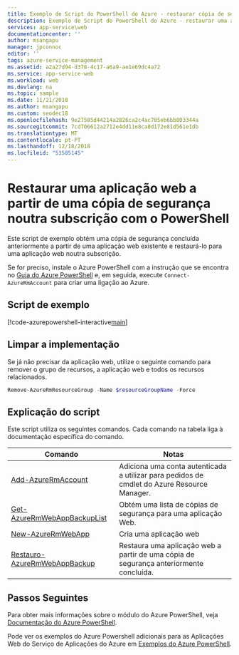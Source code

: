 ```yaml
---
title: Exemplo de Script do PowerShell do Azure - restaurar cópia de segurança de aplicação para outra subscrição | Documentos da Microsoft
description: Exemplo de Script do PowerShell do Azure - restaurar uma aplicação web a partir de uma cópia de segurança noutra subscrição
services: app-service\web
documentationcenter: ''
author: msangapu
manager: jpconnoc
editor: ''
tags: azure-service-management
ms.assetid: a2a27d94-d378-4c17-a6a9-ae1e69dc4a72
ms.service: app-service-web
ms.workload: web
ms.devlang: na
ms.topic: sample
ms.date: 11/21/2018
ms.author: msangapu
ms.custom: seodec18
ms.openlocfilehash: 9e27585d44214a2826ca2c4ac705eb6bb803344a
ms.sourcegitcommit: 7cd706612a2712e4dd11e8ca8d172e81d561e1db
ms.translationtype: MT
ms.contentlocale: pt-PT
ms.lasthandoff: 12/18/2018
ms.locfileid: "53585145"
---
```

# <a name="restore-a-web-app-from-a-backup-in-another-subscription-using-powershell"></a>Restaurar uma aplicação web a partir de uma cópia de segurança noutra subscrição com o PowerShell

Este script de exemplo obtém uma cópia de segurança concluída anteriormente a partir de uma aplicação web existente e restaurá-lo para uma aplicação web noutra subscrição. 

Se for preciso, instale o Azure PowerShell com a instrução que se encontra no [Guia do Azure PowerShell](/powershell/azure/overview) e, em seguida, execute `Connect-AzureRmAccount` para criar uma ligação ao Azure. 

## <a name="sample-script"></a>Script de exemplo

[!code-azurepowershell-interactive[main](../../../powershell_scripts/app-service/backup-restore-diff-sub/backup-restore-diff-sub.ps1?highlight=1-6 "Restore a web app from a backup in another subscription")]

## <a name="clean-up-deployment"></a>Limpar a implementação 

Se já não precisar da aplicação web, utilize o seguinte comando para remover o grupo de recursos, a aplicação web e todos os recursos relacionados.

```powershell
Remove-AzureRmResourceGroup -Name $resourceGroupName -Force
```

## <a name="script-explanation"></a>Explicação do script

Este script utiliza os seguintes comandos. Cada comando na tabela liga à documentação específica do comando.

| Comando | Notas |
|---|---|
| [Add-AzureRmAccount](/powershell/module/azurerm.profile/add-azurermaccount) | Adiciona uma conta autenticada a utilizar para pedidos de cmdlet do Azure Resource Manager.  |
| [Get-AzureRmWebAppBackupList](/powershell/module/azurerm.websites/get-azurermwebappbackuplist) | Obtém uma lista de cópias de segurança para uma aplicação Web. |
| [New-AzureRmWebApp](/powershell/module/azurerm.websites/new-azurermwebapp) | Cria uma aplicação web |
| [Restauro-AzureRmWebAppBackup](/powershell/module/azurerm.websites/restore-azurermwebappbackup) | Restaura uma aplicação web a partir de uma cópia de segurança anteriormente concluída. |

## <a name="next-steps"></a>Passos Seguintes

Para obter mais informações sobre o módulo do Azure PowerShell, veja [Documentação do Azure PowerShell](/powershell/azure/overview).

Pode ver os exemplos do Azure Powershell adicionais para as Aplicações Web do Serviço de Aplicações do Azure em [Exemplos do Azure PowerShell](../samples-powershell.md).
